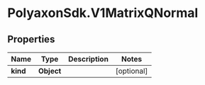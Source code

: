 # PolyaxonSdk.V1MatrixQNormal

## Properties
Name | Type | Description | Notes
------------ | ------------- | ------------- | -------------
**kind** | **Object** |  | [optional] 


